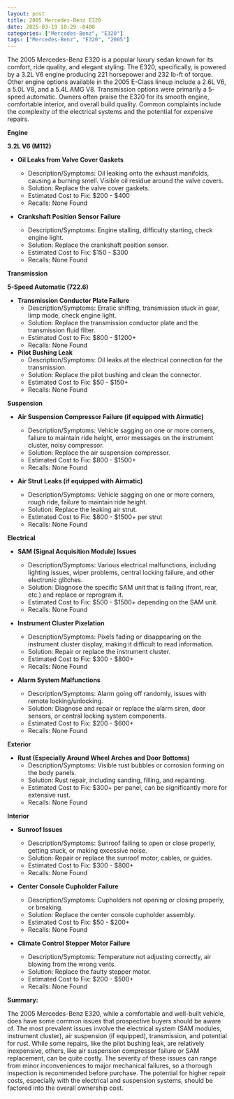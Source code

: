 ```yaml
---
layout: post
title: 2005 Mercedes-Benz E320
date: 2025-03-19 10:29 -0400
categories: ["Mercedes-Benz", "E320"]
tags: ["Mercedes-Benz", "E320", "2005"]
---
```

The 2005 Mercedes-Benz E320 is a popular luxury sedan known for its comfort, ride quality, and elegant styling. The E320, specifically, is powered by a 3.2L V6 engine producing 221 horsepower and 232 lb-ft of torque. Other engine options available in the 2005 E-Class lineup include a 2.6L V6, a 5.0L V8, and a 5.4L AMG V8. Transmission options were primarily a 5-speed automatic. Owners often praise the E320 for its smooth engine, comfortable interior, and overall build quality. Common complaints include the complexity of the electrical systems and the potential for expensive repairs.

**Engine**

**3.2L V6 (M112)**
* **Oil Leaks from Valve Cover Gaskets**
    * Description/Symptoms: Oil leaking onto the exhaust manifolds, causing a burning smell. Visible oil residue around the valve covers.
    * Solution: Replace the valve cover gaskets.
    * Estimated Cost to Fix: $200 - $400
    * Recalls: None Found

* **Crankshaft Position Sensor Failure**
    * Description/Symptoms: Engine stalling, difficulty starting, check engine light.
    * Solution: Replace the crankshaft position sensor.
    * Estimated Cost to Fix: $150 - $300
    * Recalls: None Found

**Transmission**

**5-Speed Automatic (722.6)**
* **Transmission Conductor Plate Failure**
    * Description/Symptoms: Erratic shifting, transmission stuck in gear, limp mode, check engine light.
    * Solution: Replace the transmission conductor plate and the transmission fluid filter.
    * Estimated Cost to Fix: $800 - $1200+
    * Recalls: None Found
* **Pilot Bushing Leak**
    * Description/Symptoms: Oil leaks at the electrical connection for the transmission.
    * Solution: Replace the pilot bushing and clean the connector.
    * Estimated Cost to Fix: $50 - $150+
    * Recalls: None Found

**Suspension**

* **Air Suspension Compressor Failure (if equipped with Airmatic)**
    * Description/Symptoms: Vehicle sagging on one or more corners, failure to maintain ride height, error messages on the instrument cluster, noisy compressor.
    * Solution: Replace the air suspension compressor.
    * Estimated Cost to Fix: $800 - $1500+
    * Recalls: None Found

* **Air Strut Leaks (if equipped with Airmatic)**
    * Description/Symptoms: Vehicle sagging on one or more corners, rough ride, failure to maintain ride height.
    * Solution: Replace the leaking air strut.
    * Estimated Cost to Fix: $800 - $1500+ per strut
    * Recalls: None Found

**Electrical**

* **SAM (Signal Acquisition Module) Issues**
    * Description/Symptoms: Various electrical malfunctions, including lighting issues, wiper problems, central locking failure, and other electronic glitches.
    * Solution: Diagnose the specific SAM unit that is failing (front, rear, etc.) and replace or reprogram it.
    * Estimated Cost to Fix: $500 - $1500+ depending on the SAM unit.
    * Recalls: None Found

* **Instrument Cluster Pixelation**
    * Description/Symptoms: Pixels fading or disappearing on the instrument cluster display, making it difficult to read information.
    * Solution: Repair or replace the instrument cluster.
    * Estimated Cost to Fix: $300 - $800+
    * Recalls: None Found
* **Alarm System Malfunctions**
    * Description/Symptoms: Alarm going off randomly, issues with remote locking/unlocking.
    * Solution: Diagnose and repair or replace the alarm siren, door sensors, or central locking system components.
    * Estimated Cost to Fix: $200 - $600+
    * Recalls: None Found

**Exterior**

* **Rust (Especially Around Wheel Arches and Door Bottoms)**
    * Description/Symptoms: Visible rust bubbles or corrosion forming on the body panels.
    * Solution: Rust repair, including sanding, filling, and repainting.
    * Estimated Cost to Fix: $300+ per panel, can be significantly more for extensive rust.
    * Recalls: None Found

**Interior**

* **Sunroof Issues**
    * Description/Symptoms: Sunroof failing to open or close properly, getting stuck, or making excessive noise.
    * Solution: Repair or replace the sunroof motor, cables, or guides.
    * Estimated Cost to Fix: $300 - $800+
    * Recalls: None Found

* **Center Console Cupholder Failure**
    * Description/Symptoms: Cupholders not opening or closing properly, or breaking.
    * Solution: Replace the center console cupholder assembly.
    * Estimated Cost to Fix: $50 - $200+
    * Recalls: None Found

* **Climate Control Stepper Motor Failure**
    * Description/Symptoms: Temperature not adjusting correctly, air blowing from the wrong vents.
    * Solution: Replace the faulty stepper motor.
    * Estimated Cost to Fix: $200 - $500+
    * Recalls: None Found

**Summary:**

The 2005 Mercedes-Benz E320, while a comfortable and well-built vehicle, does have some common issues that prospective buyers should be aware of. The most prevalent issues involve the electrical system (SAM modules, instrument cluster), air suspension (if equipped), transmission, and potential for rust. While some repairs, like the pilot bushing leak, are relatively inexpensive, others, like air suspension compressor failure or SAM replacement, can be quite costly. The severity of these issues can range from minor inconveniences to major mechanical failures, so a thorough inspection is recommended before purchase. The potential for higher repair costs, especially with the electrical and suspension systems, should be factored into the overall ownership cost.

